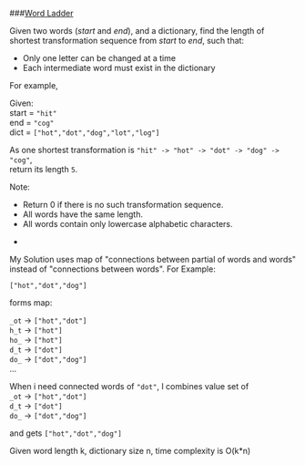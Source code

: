###[Word Ladder](http://leetcode.com/onlinejudge#question_127)

Given two words (*start* and *end*), and a dictionary, find the length of shortest transformation sequence from *start* to *end*, such that:

* Only one letter can be changed at a time
* Each intermediate word must exist in the dictionary

For example,

Given:  
start = `"hit"`  
end = `"cog"`  
dict = `["hot","dot","dog","lot","log"]`

As one shortest transformation is `"hit" -> "hot" -> "dot" -> "dog" -> "cog"`,  
return its length `5`.

Note:

* Return 0 if there is no such transformation sequence.
* All words have the same length.
* All words contain only lowercase alphabetic characters.

-

My Solution uses map of "connections between partial of words and words" instead of "connections between words". For Example:

`["hot","dot","dog"]`

forms map:

`_ot` -> `["hot","dot"]`  
`h_t` -> `["hot"]`  
`ho_` -> `["hot"]`  
`d_t` -> `["dot"]`  
`do_` -> `["dot","dog"]`  
...

When i need connected words of `"dot"`, I combines value set of  
`_ot` -> `["hot","dot"]`  
`d_t` -> `["dot"]`  
`do_` -> `["dot","dog"]`  

and gets  `["hot","dot","dog"]`

Given word length k, dictionary size n, time complexity is O(k*n)